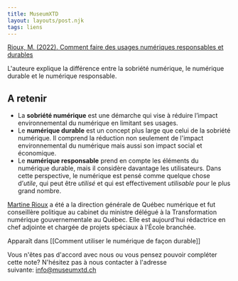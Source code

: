 ```yaml
---
title: MuseumXTD
layout: layouts/post.njk
tags: liens
---
```

[Rioux, M. (2022). Comment faire des usages numériques responsables et durables](https://ecolebranchee.com/comment-faire-des-usages-numeriques-responsables-et-durables/)

L'auteure explique la différence entre la sobriété numérique, le numérique durable et le numérique responsable. 

## A retenir
- La **sobriété numérique** est une démarche qui vise à réduire l’impact environnemental du numérique en limitant ses usages. 
- Le **numérique durable** est un concept plus large que celui de la sobriété numérique. Il comprend la réduction non seulement de l'impact environnemental du numérique mais aussi son impact social et économique.
- Le **numérique responsable** prend en compte les éléments du numérique durable, mais il considère davantage les utilisateurs. Dans cette perspective, le numérique est pensé comme quelque chose d’_utile_, qui peut être _utilisé_ et qui est effectivement _utilisable_ pour le plus grand nombre.
  
[Martine Rioux](https://ecolebranchee.com/author/martine/) a été a la direction générale de Québec numérique et fut conseillère politique au cabinet du ministre délégué à la Transformation numérique gouvernementale au Québec. Elle est aujourd'hui rédactrice en chef adjointe et chargée de projets spéciaux à l'École branchée.


Apparaît dans [[Comment utiliser le numérique de façon durable]]

Vous n'êtes pas d'accord avec nous ou vous pensez pouvoir compléter cette note? N'hésitez pas à nous contacter à l'adresse suivante: [info@museumxtd.ch](mailto:info@museumxtd.ch)